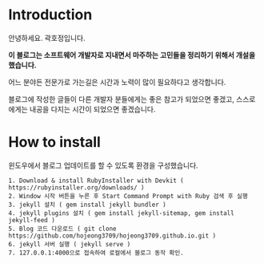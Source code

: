 # Introduction

안녕하세요. 곽호정입니다.

**이 블로그는 소프트웨어 개발자로 지내면서 마주하는 고민들을 정리하기 위해서 개설을 했습니다.**

어느 분야든 전문가로 가는길은 시간과 노력이 많이 필요하다고 생각합니다.

블로그에 작성한 글들이 다른 개발자 분들에게는 좋은 참고가 되었으면 좋겠고, 스스로에게는 내공을 다지는 시간이 되었으면 좋겠습니다.

# How to install

윈도우에서 블로그 업데이트를 할 수 있도록 환경을 구성했습니다.

```
1. Download & install RubyInstaller with Devkit ( https://rubyinstaller.org/downloads/ )
2. Window 시작 버튼을 누른 후 Start Command Prompt with Ruby 검색 후 실행
3. jekyll 설치 ( gem install jekyll bundler )
4. jekyll plugins 설치 ( gem install jekyll-sitemap, gem install jekyll-feed )
5. Blog 코드 다운로드 ( git clone https://github.com/hojeong3709/hojeong3709.github.io.git )
6. jekyll 서버 실행 ( jekyll serve )
7. 127.0.0.1:4000으로 접속하여 로컬에서 블로그 동작 확인.
```